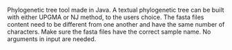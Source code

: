 Phylogenetic tree tool made in Java. A textual phylogenetic tree can be built with either UPGMA or NJ method, to the users choice. The fasta files content need to be different from one another and have the same number of characters. Make sure the fasta files have the correct sample name. No arguments in input are needed.
